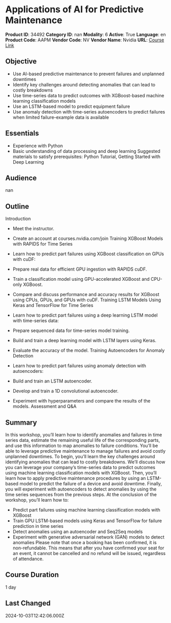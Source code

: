 # Applications of AI for Predictive Maintenance

**Product ID**: 34492
**Category ID**: nan
**Modality**: 6
**Active**: True
**Language**: en
**Product Code**: AAPM
**Vendor Code**: NV
**Vendor Name**: Nvidia
**URL**: [Course Link](https://www.fastlaneus.com/course/nv-aapm)

## Objective
- Use AI-based predictive maintenance to prevent failures and unplanned downtimes
- Identify key challenges around detecting anomalies that can lead to costly breakdowns
- Use time-series data to predict outcomes with XGBoost-based machine learning classification models
- Use an LSTM-based model to predict equipment failure
- Use anomaly detection with time-series autoencoders to predict failures when limited failure-example data is available

## Essentials
- Experience with Python
- Basic understanding of data processing and deep learning
Suggested materials to satisfy prerequisites: Python Tutorial, Getting Started with Deep Learning

## Audience
nan

## Outline
Introduction	



- Meet the instructor.
- Create an account at courses.nvidia.com/join
Training XGBoost Models with RAPIDS for Time Series	



- Learn how to predict part failures using XGBoost classification on GPUs with cuDF:
- Prepare real data for efficient GPU ingestion with RAPIDS cuDF.
- Train a classification model using GPU-accelerated XGBoost and CPU-only XGBoost.
- Compare and discuss performance and accuracy results for XGBoost using CPUs, GPUs, and GPUs with cuDF.
Training LSTM Models Using Keras and TensorFlow for Time Series	



- Learn how to predict part failures using a deep learning LSTM model with time-series data:
- Prepare sequenced data for time-series model training.
- Build and train a deep learning model with LSTM layers using Keras.
- Evaluate the accuracy of the model.
Training Autoencoders for Anomaly Detection	



- Learn how to predict part failures using anomaly detection with autoencoders:
- Build and train an LSTM autoencoder.
- Develop and train a 1D convolutional autoencoder.
- Experiment with hyperparameters and compare the results of the models.
Assessment and Q&A

## Summary
In this workshop, you’ll learn how to identify anomalies and failures in time series data, estimate the remaining useful life of the corresponding parts, and use this information to map anomalies to failure conditions. You’ll be able to leverage predictive maintenance to manage failures and avoid costly unplanned downtimes. To begin, you’ll learn the key challenges around identifying anomalies that can lead to costly breakdowns. We’ll discuss how you can leverage your company’s time-series data to predict outcomes using machine learning classification models with XGBoost. Then, you’ll learn how to apply predictive maintenance procedures by using an LSTM-based model to predict the failure of a device and avoid downtime. Finally, you will experiment with autoencoders to detect anomalies by using the time series sequences from the previous steps. At the conclusion of the workshop, you’ll learn how to: 



- Predict part failures using machine learning classification models with XGBoost
- Train GPU LSTM-based models using Keras and TensorFlow for failure prediction in time series
- Detect anomalies using an autoencoder and Seq2Seq models
- Experiment with generative adversarial network (GAN) models to detect anomalies
Please note that once a booking has been confirmed, it is non-refundable. This means that after you have confirmed your seat for an event, it cannot be cancelled and no refund will be issued, regardless of attendance.

## Course Duration
1 day

## Last Changed
2024-10-03T12:42:06.000Z
